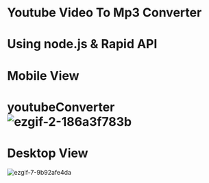 # Youtube Video To Mp3 Converter 
# Using node.js & Rapid API
# Mobile View
# youtubeConverter![ezgif-2-186a3f783b](https://user-images.githubusercontent.com/88804767/147726355-37a124d2-b17f-4df3-a2e7-d611d6c71a4d.gif)

# Desktop View
![ezgif-7-9b92afe4da](https://user-images.githubusercontent.com/88804767/147726423-8053aa9b-6bb2-4f8b-a712-cb032e1203f8.gif)
